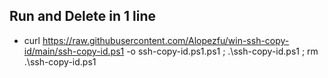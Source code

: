 ## Run and Delete in 1 line
 - curl https://raw.githubusercontent.com/Alopezfu/win-ssh-copy-id/main/ssh-copy-id.ps1 -o ssh-copy-id.ps1.ps1 ; .\ssh-copy-id.ps1 ; rm .\ssh-copy-id.ps1
